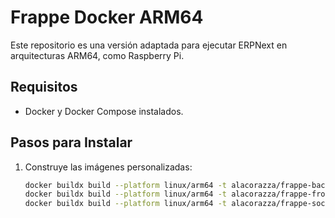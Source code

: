 # Frappe Docker ARM64

Este repositorio es una versión adaptada para ejecutar ERPNext en arquitecturas ARM64, como Raspberry Pi.

## Requisitos
- Docker y Docker Compose instalados.

## Pasos para Instalar
1. Construye las imágenes personalizadas:
   ```bash
   docker buildx build --platform linux/arm64 -t alacorazza/frappe-backend-arm64:v14 -f build/backend.Dockerfile .
   docker buildx build --platform linux/arm64 -t alacorazza/frappe-frontend-arm64:v14 -f build/frontend.Dockerfile .
   docker buildx build --platform linux/arm64 -t alacorazza/frappe-socketio-arm64:v14 -f build/socketio.Dockerfile .
